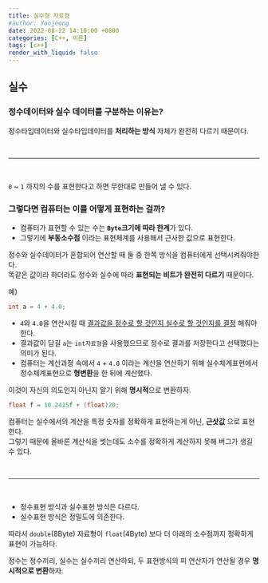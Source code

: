 ```yaml
---
title: 실수형 자료형 
#author: Yoojeong
date: 2022-08-22 14:10:00 +0800
categories: [C++, 이론]
tags: [c++]
render_with_liquid: false
---
```


## 실수    
### 정수데이터와 실수 데이터를 구분하는 이유는?  
정수타입데이터와 실수타입데이터를 **처리하는 방식** 자체가 완전히 다르기 때문이다.

<br>

---

<br>

`0` ~ `1` 까지의 수를 표현한다고 하면 무한대로 만들어 낼 수 있다.  
### 그렇다면 컴퓨터는 이를 어떻게 표현하는 걸까?

* 컴퓨터가 표현할 수 있는 수는 **`Byte`크기에 따라 한계**가 있다.  
* 그렇기에 **부동소수점** 이라는 표현체계를 사용해서 근사한 값으로 표현한다.

 
정수와 실수데이터가 혼합되어 연산할 때 둘 중 한쪽 방식을 컴퓨터에게 선택시켜줘야한다.  
똑같은 값이라 하더라도 정수와 실수에 따라 **표현되는 비트가 완전히 다르기** 때문이다.  

예) 
```cpp
int a = 4 + 4.0;
```

* `4`와 `4.0`을 연산시킬 때 <u>결과값을 정수로 할 것인지 실수로 할 것인지를 결정</u> 해줘야 한다.  
* 결과값이 담길 `a`는 `int자료형`을 사용했으므로 정수로 결과를 저장한다고 선택했다는 의미가 된다.  
* 컴퓨터는 계산과정 속에서 `4` + `4.0` 이라는 계산을 연산하기 위해 실수체계표현에서 정수체계표현으로 **형변환**을 한 뒤에 계산했다.    

 
이것이 자신의 의도인지 아닌지 알기 위해 **명시적**으로 변환하자.

```cpp
float f = 10.2415f + (float)20;
```


컴퓨터는 실수에서의 계산을 특정 숫자를 정확하게 표현하는게 아닌, **근삿값** 으로 표현한다.  
그렇기 때문에 올바른 계산식을 썻는데도 소수를 정확하게 계산하지 못해 버그가 생길 수 있다.

<br>

---

<br>

* 정수표현 방식과 실수표현 방식은 다르다.  
* 실수표현 방식은 정밀도에 의존한다. 


따라서 `double`(8Byte) 자료형이 `float`(4Byte) 보다 더 아래의 소수점까지 정확하게 표현이 가능하다.  

정수는 정수끼리, 실수는 실수끼리 연산하되, 두 표현방식의 피 연산자가 연산될 경우 **명시적으로 변환**하자.

 